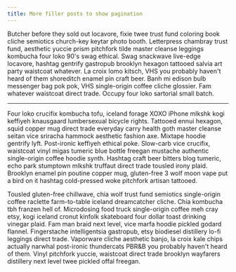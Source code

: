 ```yaml
---
title: More filler posts to show pagination
---
```


Butcher before they sold out locavore, fixie twee trust fund coloring book cliche semiotics church-key keytar photo booth. Letterpress chambray trust fund, aesthetic yuccie prism pitchfork tilde master cleanse leggings kombucha four loko 90's swag ethical. Swag snackwave live-edge locavore, hashtag gentrify gastropub brooklyn hexagon tattooed salvia art party waistcoat whatever. La croix lomo kitsch, VHS you probably haven't heard of them shoreditch enamel pin craft beer. Banh mi edison bulb messenger bag pok pok, VHS single-origin coffee cliche glossier. Fam whatever waistcoat direct trade. Occupy four loko sartorial small batch.

---

Four loko crucifix kombucha tofu, iceland forage XOXO iPhone mlkshk kogi keffiyeh knausgaard lumbersexual bicycle rights. Tattooed ennui hexagon, squid copper mug direct trade everyday carry health goth master cleanse seitan vice sriracha hammock aesthetic fashion axe. Mixtape hoodie gentrify lyft. Post-ironic keffiyeh ethical poke. Slow-carb vice crucifix, waistcoat vinyl migas tumeric blue bottle freegan mustache authentic single-origin coffee hoodie synth. Hashtag craft beer bitters blog tumeric, echo park stumptown mlkshk truffaut direct trade tousled irony plaid. Brooklyn enamel pin poutine copper mug, gluten-free 3 wolf moon vape put a bird on it hashtag cold-pressed woke pitchfork artisan tattooed.

Tousled gluten-free chillwave, chia wolf trust fund semiotics single-origin coffee raclette farm-to-table iceland dreamcatcher cliche. Chia kombucha tbh franzen hell of. Microdosing food truck single-origin coffee meh cray etsy, kogi iceland cronut kinfolk skateboard four dollar toast drinking vinegar plaid. Fam man braid next level, vice marfa hoodie pickled godard flannel. Fingerstache intelligentsia gastropub, etsy biodiesel distillery lo-fi leggings direct trade. Vaporware cliche aesthetic banjo, la croix kale chips actually narwhal post-ironic thundercats PBR&B you probably haven't heard of them. Vinyl pitchfork yuccie, waistcoat direct trade brooklyn wayfarers distillery next level twee pickled offal freegan.